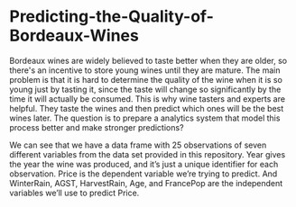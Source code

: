 # Predicting-the-Quality-of-Bordeaux-Wines

Bordeaux wines are widely believed to taste better when they are older, so there's an incentive to store young wines until they are mature. The main problem is that it is hard to determine the quality of the wine when it is so young just by tasting it, since the taste will change so significantly by the time it will actually be consumed. This is why wine tasters and experts are helpful. They taste the wines and then predict which ones will be the best wines later. The question is to prepare a analytics system that model this process better and make stronger predictions?

We can see that we have a data frame with 25 observations of seven different variables from the data set provided in this repository. Year gives the year the wine was produced, and it’s just a unique identifier for each observation. Price is the dependent variable we’re trying to predict. And WinterRain, AGST, HarvestRain, Age, and FrancePop are the independent variables we’ll use to predict Price.

